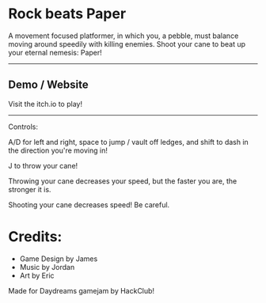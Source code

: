# Rock beats Paper

A movement focused platformer, in which you, a pebble, must balance moving around speedily with killing enemies. Shoot your cane to beat up your eternal nemesis: Paper!

---

## Demo / Website

Visit the itch.io to play!

---

Controls:

A/D for left and right, space to jump / vault off ledges, and shift to dash in the direction you're moving in!

J to throw your cane!

Throwing your cane decreases your speed, but the faster you are, the stronger it is. 



Shooting your cane decreases speed! Be careful.

# Credits:
- Game Design by James
- Music by Jordan
- Art by Eric

Made for Daydreams gamejam by HackClub!
